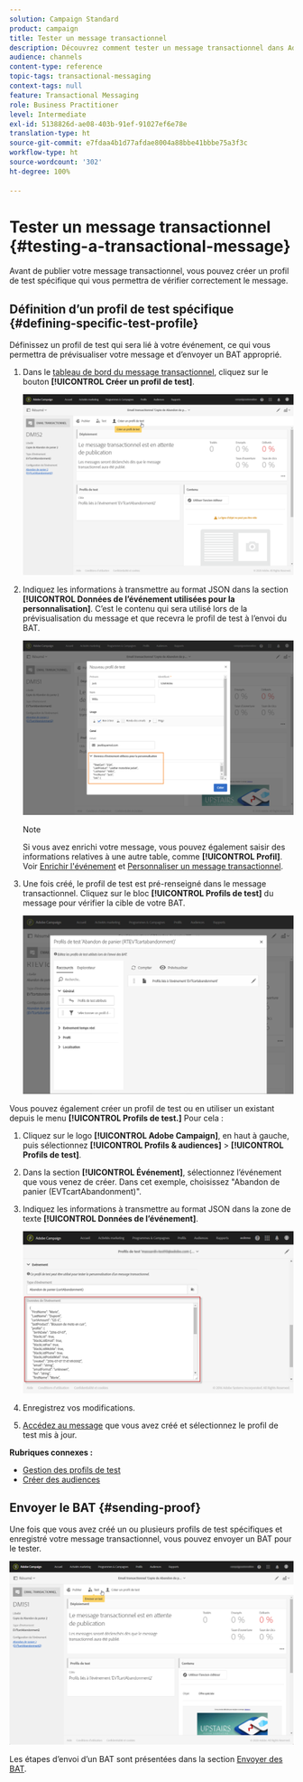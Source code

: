 ```yaml
---
solution: Campaign Standard
product: campaign
title: Tester un message transactionnel
description: Découvrez comment tester un message transactionnel dans Adobe Campaign.
audience: channels
content-type: reference
topic-tags: transactional-messaging
context-tags: null
feature: Transactional Messaging
role: Business Practitioner
level: Intermediate
exl-id: 5138826d-ae08-403b-91ef-91027ef6e78e
translation-type: ht
source-git-commit: e7fdaa4b1d77afdae8004a88bbe41bbbe75a3f3c
workflow-type: ht
source-wordcount: '302'
ht-degree: 100%

---
```


# Tester un message transactionnel {#testing-a-transactional-message}

Avant de publier votre message transactionnel, vous pouvez créer un profil de test spécifique qui vous permettra de vérifier correctement le message.

## Définition d’un profil de test spécifique {#defining-specific-test-profile}

Définissez un profil de test qui sera lié à votre événement, ce qui vous permettra de prévisualiser votre message et d’envoyer un BAT approprié.

1. Dans le [tableau de bord du message transactionnel](../../channels/using/editing-transactional-message.md#accessing-transactional-messages), cliquez sur le bouton **[!UICONTROL Créer un profil de test]**.

   ![](assets/message-center_test-profile.png)

1. Indiquez les informations à transmettre au format JSON dans la section **[!UICONTROL Données de l’événement utilisées pour la personnalisation]**. C’est le contenu qui sera utilisé lors de la prévisualisation du message et que recevra le profil de test à l’envoi du BAT.

   ![](assets/message-center_event-data.png)

   >[!NOTE]
   >
   >Si vous avez enrichi votre message, vous pouvez également saisir des informations relatives à une autre table, comme **[!UICONTROL Profil]**. Voir [Enrichir l&#39;événement](../../channels/using/configuring-transactional-event.md#enriching-the-transactional-message-content) et [Personnaliser un message transactionnel](../../channels/using/editing-transactional-message.md#personalizing-a-transactional-message).

1. Une fois créé, le profil de test est pré-renseigné dans le message transactionnel. Cliquez sur le bloc **[!UICONTROL Profils de test]** du message pour vérifier la cible de votre BAT.

   ![](assets/message-center_5.png)

Vous pouvez également créer un profil de test ou en utiliser un existant depuis le menu **[!UICONTROL Profils de test.]** Pour cela :

1. Cliquez sur le logo **[!UICONTROL Adobe Campaign]**, en haut à gauche, puis sélectionnez **[!UICONTROL Profils &amp; audiences]** > **[!UICONTROL Profils de test]**.
1. Dans la section **[!UICONTROL Événement]**, sélectionnez l’événement que vous venez de créer. Dans cet exemple, choisissez &quot;Abandon de panier (EVTcartAbandonment)&quot;.
1. Indiquez les informations à transmettre au format JSON dans la zone de texte **[!UICONTROL Données de l’événement]**.

   ![](assets/message-center_3.png)

1. Enregistrez vos modifications.
1. [Accédez au message](../../channels/using/editing-transactional-message.md#accessing-transactional-messages) que vous avez créé et sélectionnez le profil de test mis à jour.

**Rubriques connexes :**

* [Gestion des profils de test](../../audiences/using/managing-test-profiles.md)
* [Créer des audiences](../../audiences/using/creating-audiences.md)

## Envoyer le BAT {#sending-proof}

Une fois que vous avez créé un ou plusieurs profils de test spécifiques et enregistré votre message transactionnel, vous pouvez envoyer un BAT pour le tester.

![](assets/message-center_10.png)

Les étapes d’envoi d’un BAT sont présentées dans la section [Envoyer des BAT](../../sending/using/sending-proofs.md).
